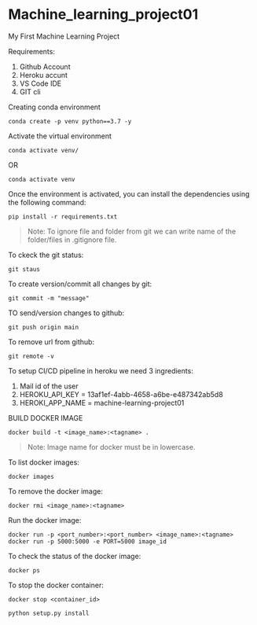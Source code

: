 # Machine_learning_project01
My First Machine Learning Project

Requirements:

1. Github Account
2. Heroku accunt
3. VS Code IDE 
4. GIT cli


Creating conda environment
```
conda create -p venv python==3.7 -y
````
Activate the virtual environment
```
conda activate venv/
```
OR
```
conda activate venv
```
Once the environment is activated, you can install the dependencies using the following command:

```
pip install -r requirements.txt
```

> Note: To ignore file and folder from git we can write name of the folder/files in .gitignore file.

To ckeck the git status:
```
git staus
```
To create version/commit all changes by git:
```
git commit -m "message"
```
TO send/version changes to github:
```
git push origin main
```
To remove url from github:
```
git remote -v
```

To setup CI/CD pipeline in heroku we need 3 ingredients:
1. Mail id of the user
2. HEROKU_API_KEY =  13af1ef-4abb-4658-a6be-e487342ab5d8
3. HEROKI_APP_NAME = machine-learning-project01

BUILD DOCKER IMAGE
```
docker build -t <image_name>:<tagname> .
```
> Note: Image name for docker must be in lowercase.

To list docker images:
```
docker images
```

To remove the docker image:
```
docker rmi <image_name>:<tagname>
```
Run the docker image:
```
docker run -p <port_number>:<port_number> <image_name>:<tagname>
docker run -p 5000:5000 -e PORT=5000 image_id
```
To check the status of the docker image:
```
docker ps
```

To stop the docker container:
```
docker stop <container_id>
``` 

```
python setup.py install
```